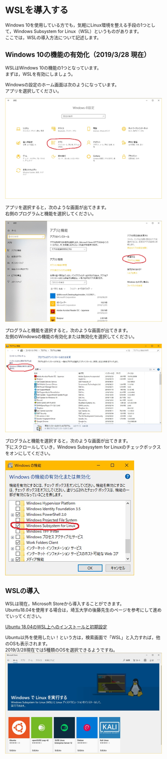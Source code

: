 # WSLを導入する

Windows 10を使用している方でも，気軽にLinux環境を整える手段の1つとして，Windows Subsystem for Linux（WSL）というものがあります。  
ここでは，WSLの導入方法について記述します。

## Windows 10の機能の有効化（2019/3/28 現在）

WSLはWindows 10の機能の1つとなっています。  
まずは，WSLを有効にしましょう。

Windowsの設定のホーム画面は次のようになっています。  
アプリを選択してください。

![WSL1](Pic/WSL1.jpg)

アプリを選択すると，次のような画面が出てきます。  
右側のプログラムと機能を選択してください。

![WSL2](Pic/WSL2.jpg)

プログラムと機能を選択すると，次のような画面が出てきます。  
左側のWindowsの機能の有効化または無効化を選択してください。

![WSL3](Pic/WSL3.jpg)

プログラムと機能を選択すると，次のような画面が出てきます。  
下にスクロールしていき，Windows Subsysytem for Linuxのチェックボックスをオンにしてください。

![WSL4](Pic/WSL4.jpg)

## WSLの導入

WSLは現在，Microsoft Storeから導入することができます。  
Ubuntu18.04を使用する場合は，埼玉大学の後藤先生のページを参考にして進めていってください。

[Ubuntu 18.04のWSL上へのインストールと初期設定](http://www.aise.ics.saitama-u.ac.jp/~gotoh/HowToInstallUbuntu1804OnWSL.html)

Ubuntu以外を使用したい！という方は，検索画面で「WSL」と入力すれば，他のOSも表示されます。  
2019/3/28現在では5種類のOSを選択できるようですね。  
![WSL5](Pic/WSL5.jpg)